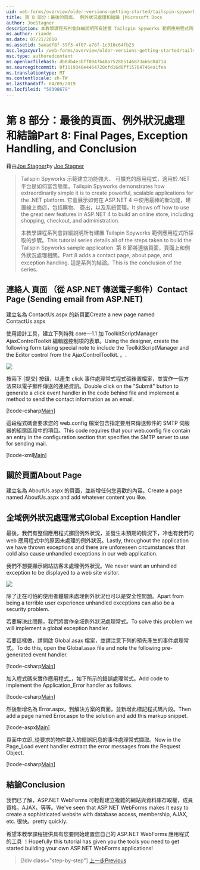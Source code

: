 ```yaml
---
uid: web-forms/overview/older-versions-getting-started/tailspin-spyworks/tailspin-spyworks-part-8
title: 第 8 部分：最後的頁面、 例外狀況處理和結論 |Microsoft Docs
author: JoeStagner
description: 本教學課程系列會詳細說明所有建置 Tailspin Spyworks 範例應用程式所採取的步驟。 第 8 節將連絡頁面，頁面上和例外狀況的相關...
ms.author: riande
ms.date: 07/21/2010
ms.assetid: 5aeadf8f-39f3-4f07-a78f-1c310c64fb23
msc.legacyurl: /web-forms/overview/older-versions-getting-started/tailspin-spyworks/tailspin-spyworks-part-8
msc.type: authoredcontent
ms.openlocfilehash: db8db4e3bff8047b48a7528b5146873ab6d84714
ms.sourcegitcommit: 0f1119340e4464720cfd16d0ff15764746ea1fea
ms.translationtype: MT
ms.contentlocale: zh-TW
ms.lasthandoff: 04/09/2019
ms.locfileid: "59398679"
---
```

# <a name="part-8-final-pages-exception-handling-and-conclusion"></a><span data-ttu-id="3d22c-104">第 8 部分：最後的頁面、例外狀況處理和結論</span><span class="sxs-lookup"><span data-stu-id="3d22c-104">Part 8: Final Pages, Exception Handling, and Conclusion</span></span>

<span data-ttu-id="3d22c-105">藉由[Joe Stagner](https://github.com/JoeStagner)</span><span class="sxs-lookup"><span data-stu-id="3d22c-105">by [Joe Stagner](https://github.com/JoeStagner)</span></span>

> <span data-ttu-id="3d22c-106">Tailspin Spyworks 示範建立功能強大、 可擴充的應用程式，適用於.NET 平台是如何富含簡單。</span><span class="sxs-lookup"><span data-stu-id="3d22c-106">Tailspin Spyworks demonstrates how extraordinarily simple it is to create powerful, scalable applications for the .NET platform.</span></span> <span data-ttu-id="3d22c-107">它會展示如何在 ASP.NET 4 中使用最棒的新功能，建置線上商店，包括購物、 簽出，以及系統管理。</span><span class="sxs-lookup"><span data-stu-id="3d22c-107">It shows off how to use the great new features in ASP.NET 4 to build an online store, including shopping, checkout, and administration.</span></span>
> 
> <span data-ttu-id="3d22c-108">本教學課程系列會詳細說明所有建置 Tailspin Spyworks 範例應用程式所採取的步驟。</span><span class="sxs-lookup"><span data-stu-id="3d22c-108">This tutorial series details all of the steps taken to build the Tailspin Spyworks sample application.</span></span> <span data-ttu-id="3d22c-109">第 8 節將連絡頁面，頁面上和例外狀況處理相關。</span><span class="sxs-lookup"><span data-stu-id="3d22c-109">Part 8 adds a contact page, about page, and exception handling.</span></span> <span data-ttu-id="3d22c-110">這是系列的結論。</span><span class="sxs-lookup"><span data-stu-id="3d22c-110">This is the conclusion of the series.</span></span>


## <a id="_Toc260221680"></a>  <span data-ttu-id="3d22c-111">連絡人 頁面 （從 ASP.NET 傳送電子郵件）</span><span class="sxs-lookup"><span data-stu-id="3d22c-111">Contact Page (Sending email from ASP.NET)</span></span>

<span data-ttu-id="3d22c-112">建立名為 ContactUs.aspx 的新頁面</span><span class="sxs-lookup"><span data-stu-id="3d22c-112">Create a new page named ContactUs.aspx</span></span>

<span data-ttu-id="3d22c-113">使用設計工具，建立下列特殊 core—1.1 加 ToolkitScriptManager AjaxControlToolkit 編輯器控制項的表單。</span><span class="sxs-lookup"><span data-stu-id="3d22c-113">Using the designer, create the following form taking special note to include the ToolkitScriptManager and the Editor control from the AjaxControlToolkit.</span></span> <span data-ttu-id="3d22c-114">。</span><span class="sxs-lookup"><span data-stu-id="3d22c-114">.</span></span>

![](tailspin-spyworks-part-8/_static/image1.jpg)

<span data-ttu-id="3d22c-115">按兩下 [提交] 按鈕，以產生 click 事件處理常式程式碼後置檔案，並實作一個方法來以電子郵件傳送的連絡資訊。</span><span class="sxs-lookup"><span data-stu-id="3d22c-115">Double click on the "Submit" button to generate a click event handler in the code behind file and implement a method to send the contact information as an email.</span></span>

[!code-csharp[Main](tailspin-spyworks-part-8/samples/sample1.cs)]

<span data-ttu-id="3d22c-116">這段程式碼會要求您的 web.config 檔案包含指定要用來傳送郵件的 SMTP 伺服器的組態區段中的項目。</span><span class="sxs-lookup"><span data-stu-id="3d22c-116">This code requires that your web.config file contain an entry in the configuration section that specifies the SMTP server to use for sending mail.</span></span>

[!code-xml[Main](tailspin-spyworks-part-8/samples/sample2.xml)]

## <a id="_Toc260221681"></a>  <span data-ttu-id="3d22c-117">關於頁面</span><span class="sxs-lookup"><span data-stu-id="3d22c-117">About Page</span></span>

<span data-ttu-id="3d22c-118">建立名為 AboutUs.aspx 的頁面，並新增任何您喜歡的內容。</span><span class="sxs-lookup"><span data-stu-id="3d22c-118">Create a page named AboutUs.aspx and add whatever content you like.</span></span>

## <a id="_Toc260221682"></a>  <span data-ttu-id="3d22c-119">全域例外狀況處理常式</span><span class="sxs-lookup"><span data-stu-id="3d22c-119">Global Exception Handler</span></span>

<span data-ttu-id="3d22c-120">最後，我們有整個應用程式擲回例外狀況，並發生未預期的情況下，冷也有我們的 web 應用程式中的原因未處理的例外狀況。</span><span class="sxs-lookup"><span data-stu-id="3d22c-120">Lastly, throughout the application we have thrown exceptions and there are unforeseen circumstances that cold also cause unhandled exceptions in our web application.</span></span>

<span data-ttu-id="3d22c-121">我們不想要顯示網站訪客未處理例外狀況。</span><span class="sxs-lookup"><span data-stu-id="3d22c-121">We never want an unhandled exception to be displayed to a web site visitor.</span></span>

![](tailspin-spyworks-part-8/_static/image2.jpg)

<span data-ttu-id="3d22c-122">除了正在可怕的使用者體驗未處理例外狀況也可以是安全性問題。</span><span class="sxs-lookup"><span data-stu-id="3d22c-122">Apart from being a terrible user experience unhandled exceptions can also be a security problem.</span></span>

<span data-ttu-id="3d22c-123">若要解決此問題，我們將實作全域例外狀況處理常式。</span><span class="sxs-lookup"><span data-stu-id="3d22c-123">To solve this problem we will implement a global exception handler.</span></span>

<span data-ttu-id="3d22c-124">若要這樣做，請開啟 Global.asax 檔案，並請注意下列的預先產生的事件處理常式。</span><span class="sxs-lookup"><span data-stu-id="3d22c-124">To do this, open the Global.asax file and note the following pre-generated event handler.</span></span>

[!code-csharp[Main](tailspin-spyworks-part-8/samples/sample3.cs)]

<span data-ttu-id="3d22c-125">加入程式碼來實作應用程式\_，如下所示的錯誤處理常式。</span><span class="sxs-lookup"><span data-stu-id="3d22c-125">Add code to implement the Application\_Error handler as follows.</span></span>

[!code-csharp[Main](tailspin-spyworks-part-8/samples/sample4.cs)]

<span data-ttu-id="3d22c-126">然後新增名為 Error.aspx，到解決方案的頁面，並新增此標記程式碼片段。</span><span class="sxs-lookup"><span data-stu-id="3d22c-126">Then add a page named Error.aspx to the solution and add this markup snippet.</span></span>

[!code-aspx[Main](tailspin-spyworks-part-8/samples/sample5.aspx)]

<span data-ttu-id="3d22c-127">頁面中立即\_從要求的物件載入的錯誤訊息的事件處理常式擷取。</span><span class="sxs-lookup"><span data-stu-id="3d22c-127">Now in the Page\_Load event handler extract the error messages from the Request Object.</span></span>

[!code-csharp[Main](tailspin-spyworks-part-8/samples/sample6.cs)]

## <a id="_Toc260221683"></a>  <span data-ttu-id="3d22c-128">結論</span><span class="sxs-lookup"><span data-stu-id="3d22c-128">Conclusion</span></span>

<span data-ttu-id="3d22c-129">我們已了解，ASP.NET WebForms 可輕鬆建立複雜的網站與資料庫存取權，成員資格，AJAX，等等。</span><span class="sxs-lookup"><span data-stu-id="3d22c-129">We've seen that ASP.NET WebForms makes it easy to create a sophisticated website with database access, membership, AJAX, etc.</span></span> <span data-ttu-id="3d22c-130">很快。</span><span class="sxs-lookup"><span data-stu-id="3d22c-130">pretty quickly.</span></span>

<span data-ttu-id="3d22c-131">希望本教學課程提供具有您要開始建置您自己的 ASP.NET WebForms 應用程式的工具 ！</span><span class="sxs-lookup"><span data-stu-id="3d22c-131">Hopefully this tutorial has given you the tools you need to get started building your own ASP.NET WebForms applications!</span></span>

> [!div class="step-by-step"]
> [<span data-ttu-id="3d22c-132">上一步</span><span class="sxs-lookup"><span data-stu-id="3d22c-132">Previous</span></span>](tailspin-spyworks-part-7.md)
